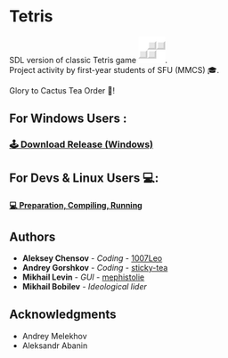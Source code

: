 # Tetris

SDL version of classic Tetris game ![Figure](https://github.com/cactus-knights/tetris/blob/master/favicon.png).  
Project activity by first-year students of SFU (MMCS) 🎓.

Glory to Cactus Tea Order 🌵!

## For Windows Users :
### [🕹️ Download Release (Windows)](https://github.com/cactus-knights/tetris/releases)

## For Devs & Linux Users 💻:
#### [💻 Preparation, Compiling, Running](https://github.com/cactus-knights/tetris/blob/master/Preparation.md)

## Authors

* **Aleksey Chensov** - *Coding* - [1007Leo](https://github.com/1007Leo)
* **Andrey Gorshkov** - *Coding* - [sticky-tea](https://github.com/sticky-tea)
* **Mikhail Levin** - *GUI* - [mephistolie](https://github.com/mephistolie)
* **Mikhail Bobilev** - *Ideological lider*

## Acknowledgments
* Andrey Melekhov
* Aleksandr Abanin
